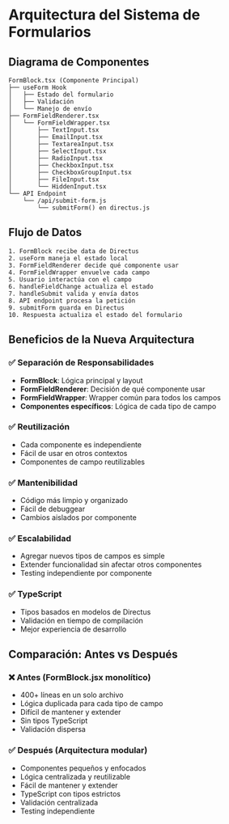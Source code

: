 # Arquitectura del Sistema de Formularios

## Diagrama de Componentes

```
FormBlock.tsx (Componente Principal)
├── useForm Hook
│   ├── Estado del formulario
│   ├── Validación
│   └── Manejo de envío
├── FormFieldRenderer.tsx
│   └── FormFieldWrapper.tsx
│       ├── TextInput.tsx
│       ├── EmailInput.tsx
│       ├── TextareaInput.tsx
│       ├── SelectInput.tsx
│       ├── RadioInput.tsx
│       ├── CheckboxInput.tsx
│       ├── CheckboxGroupInput.tsx
│       ├── FileInput.tsx
│       └── HiddenInput.tsx
└── API Endpoint
    └── /api/submit-form.js
        └── submitForm() en directus.js
```

## Flujo de Datos

```
1. FormBlock recibe data de Directus
2. useForm maneja el estado local
3. FormFieldRenderer decide qué componente usar
4. FormFieldWrapper envuelve cada campo
5. Usuario interactúa con el campo
6. handleFieldChange actualiza el estado
7. handleSubmit valida y envía datos
8. API endpoint procesa la petición
9. submitForm guarda en Directus
10. Respuesta actualiza el estado del formulario
```

## Beneficios de la Nueva Arquitectura

### ✅ **Separación de Responsabilidades**
- **FormBlock**: Lógica principal y layout
- **FormFieldRenderer**: Decisión de qué componente usar
- **FormFieldWrapper**: Wrapper común para todos los campos
- **Componentes específicos**: Lógica de cada tipo de campo

### ✅ **Reutilización**
- Cada componente es independiente
- Fácil de usar en otros contextos
- Componentes de campo reutilizables

### ✅ **Mantenibilidad**
- Código más limpio y organizado
- Fácil de debuggear
- Cambios aislados por componente

### ✅ **Escalabilidad**
- Agregar nuevos tipos de campos es simple
- Extender funcionalidad sin afectar otros componentes
- Testing independiente por componente

### ✅ **TypeScript**
- Tipos basados en modelos de Directus
- Validación en tiempo de compilación
- Mejor experiencia de desarrollo

## Comparación: Antes vs Después

### ❌ **Antes (FormBlock.jsx monolítico)**
- 400+ líneas en un solo archivo
- Lógica duplicada para cada tipo de campo
- Difícil de mantener y extender
- Sin tipos TypeScript
- Validación dispersa

### ✅ **Después (Arquitectura modular)**
- Componentes pequeños y enfocados
- Lógica centralizada y reutilizable
- Fácil de mantener y extender
- TypeScript con tipos estrictos
- Validación centralizada
- Testing independiente

